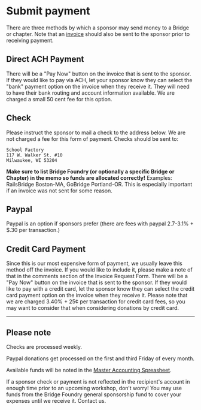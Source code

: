 
# Submit payment
There are three methods by which a sponsor may send money to a Bridge or chapter. Note that an [invoice](request-invoice.md) should also be sent to the sponsor prior to receiving payment.

## Direct ACH Payment
There will be a "Pay Now" button on the invoice that is sent to the sponsor. If they would like to pay via ACH, let your sponsor know they can select the "bank" payment option on the invoice when they receive it. They will need to have their bank routing and account information available. We are charged a small 50 cent fee for this option.

## Check
Please instruct the sponsor to mail a check to the address below. We are not charged a fee for this form of payment. Checks should be sent to:
```
School Factory
117 W. Walker St. #10
Milwaukee, WI 53204
```
**Make sure to list Bridge Foundry (or optionally a specific Bridge or Chapter) in the memo so funds are allocated correctly!** Examples: RailsBridge Boston-MA, GoBridge Portland-OR. This is especially important if an invoice was not sent for some reason.

## Paypal
Paypal is an option if sponsors prefer (there are fees with paypal 2.7-3.1% + $.30 per transaction.)

## Credit Card Payment
Since this is our most expensive form of payment, we usually leave this method off the invoice. If you would like to include it, please make a note of that in the comments section of the Invoice Request Form. There will be a "Pay Now" button on the invoice that is sent to the sponsor. If they would like to pay with a credit card, let the sponsor know they can select the credit card payment option on the invoice when they receive it. Please note that we are charged 3.40% + 25¢ per transaction for credit card fees, so you may want to consider that when considering donations by credit card.

---
## Please note
Checks are processed weekly.

Paypal donations get processed on the first and third Friday of every month.

Available funds will be noted in the [Master Accounting Spreasheet](../monitoring-your-funds.md).

If a sponsor check or payment is not reflected in the recipient's account in enough time prior to an upcoming workshop, don’t worry! You may use funds from the Bridge Foundry general sponsorship fund to cover your expenses until we receive it. Contact us.

